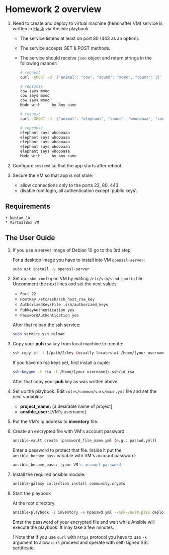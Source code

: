 # Homework 2 overview

1. Need to create and deploy to virtual machine (hereinafter VM) service is written in [Flask][flask] via Ansible playbook. 
    * The service listens at least on port 80 (443 as an option). 
    * The service accepts GET & POST methods.
    * The service should receive `json` object and return strings in the following manner:
        
        ```bash
        # request
        curl -XPOST -d '{"animal": "cow", "sound": "mooo", "count": 3}' myvm.localhost

        # repsonse
        cow says mooo
        cow says mooo
        cow says mooo
        Made with     by %my_name

        # request
        curl -XPOST -d '{"animal": "elephant", "sound": "whoooaaa", "count": 5}' myvm.localhost

        # repsonse
        elephant says whoooaaa
        elephant says whoooaaa
        elephant says whoooaaa
        elephant says whoooaaa
        elephant says whoooaaa
        Made with     by %my_name
        
        ```

2. Configure `systemd` so that the app starts after reboot.
3. Secure the VM so that app is not stole:
    * allow connections only to the ports 22, 80, 443.
    * disable root login, all authentication except 'public keys'.

## Requirements
    * Debian 10
    * VirtualBox VM
    
## The User Guide

1. If you use a server image of Debian 10 go to the 3rd step.

    For a desktop image you have to install into VM `openssl-server`:

   ```bash
   sudo apt install -y openssl-server
   ```  

2. Set up `sshd_config` on VM by editing `/etc/ssh/sshd_config` file. Uncomment the next lines and set the next values:
    * `Port 22`
    * `HostKey /etc/ssh/ssh_host_rsa_key`
    * `AuthorizedKeysFile .ssh/authorized_keys`
    * `PubkeyAuthentication yes`
    * `PasswordAuthentication yes`

    After that reload the ssh service:

   ```bash 
   sudo service ssh reload
   ```

3. Copy your **pub** rsa key from local machine to remote: 

   ```bash 
   ssh-copy-id -i [/path/2/key (usually locates at /home/[your username]/.ssh/)] [VM's username]@[VM's ip address]
   ```
   
   If you have no rsa keys yet, first install a cuple:

   ```bash
   ssh-keygen -t rsa -f /home/[your username]/.ssh/id_rsa 
   ```

   After that copy your **pub** key as was written above.

4. Set up the playbook. Edit `roles/common/vars/main.yml` file and set the next variables:
    * **project_name:** [a desirable name of project]
    * **ansible_user:** [VM's username]

5. Put the VM's ip address to **inventory** file.

6. Create an encrypted file with VM's account password:

   ```bash
   ansible-vault create [password_file_name.yml (e.g.: passwd.yml)]
   ```
      Enter a password to protect that file. Inside it put the `ansible_become_pass` variable with VM's account password:

   ```bash
   ansible_become_pass: [your VM's account password]
   ```
7. Install the required ansible module:  
    
    ```bash
    ansible-galaxy collection install community.crypto
    ```

8. Start the playbook

    At the root directory:

   ```bash
   ansible-playbook -i inventory -e @passwd.yml --ask-vault-pass deploy.yml
   ```

   Enter the password of your encrypted file and wait while Ansible will execute the playbook. It may take a few minutes.
   
   ! Note that if you use `curl` with `https` protocol you have to use `-k` argument to allow `curl` proceed and operate with self-signed SSL sertificate. 



[flask]: https://github.com/pallets/flask
